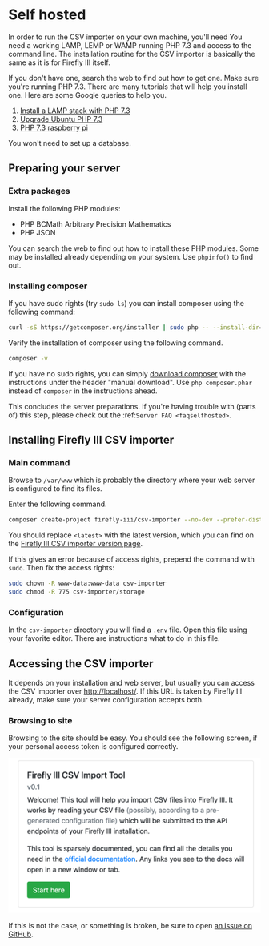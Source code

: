 # Self hosted

In order to run the CSV importer on your own machine, you'll need You need a working LAMP, LEMP or WAMP running PHP 7.3 and access to the command line. The installation routine for the CSV importer is basically the same as it is for Firefly III itself.

If you don't have one, search the web to find out how to get one. Make sure you're running PHP 7.3. There are many tutorials that will help you install one. Here are some Google queries to help you.

1. [Install a LAMP stack with PHP 7.3](https://www.google.com/search?q=lamp+stack+php+7.3)
2. [Upgrade Ubuntu PHP 7.3](https://www.google.com/search?q=upgrade+ubuntu+php+7.3)
3. [PHP 7.3 raspberry pi](https://www.google.nl/search?q=PHP+7.3+raspberry+pi)

You won't need to set up a database.

## Preparing your server

### Extra packages

Install the following PHP modules:

* PHP BCMath Arbitrary Precision Mathematics
* PHP JSON

You can search the web to find out how to install these PHP modules. Some may be installed already depending on your system. Use `phpinfo()` to find out.

### Installing composer

If you have sudo rights (try `sudo ls`) you can install composer using the following command:

```bash
curl -sS https://getcomposer.org/installer | sudo php -- --install-dir=/usr/local/bin --filename=composer
```

Verify the installation of composer using the following command.

```bash
composer -v
```

If you have no sudo rights, you can simply [download composer](https://getcomposer.org/download/) with the instructions under the header "manual download". Use `php composer.phar` instead of `composer` in the instructions ahead.

This concludes the server preparations. If you're having trouble with (parts of) this step, please check out the :ref:`Server FAQ <faqselfhosted>`.

## Installing Firefly III CSV importer

### Main command

Browse to `/var/www` which is probably the directory where your web server is configured to find its files.

Enter the following command. 

```bash
composer create-project firefly-iii/csv-importer --no-dev --prefer-dist csv-importer <latest>
```

You should replace `<latest>` with the latest version, which you can find on the [Firefly III CSV importer version page](https://version.firefly-iii.org/).

If this gives an error because of access rights, prepend the command with `sudo`. Then fix the access rights:

```bash   
sudo chown -R www-data:www-data csv-importer
sudo chmod -R 775 csv-importer/storage
```

### Configuration

In the `csv-importer` directory you will find a `.env` file. Open this file using your favorite editor. There are instructions what to do in this file.

## Accessing the CSV importer

It depends on your installation and web server, but usually you can access the CSV importer over [http://localhost/](http://localhost/). If this URL is taken by Firefly III already, make sure your server configuration accepts both.

### Browsing to site

Browsing to the site should be easy. You should see the following screen, if your personal access token is configured correctly.

![Opening screen of the CSV importer.](images/opening.png)

If this is not the case, or something is broken, be sure to open [an issue on GitHub](https://github.com/firefly-iii/firefly-iii).